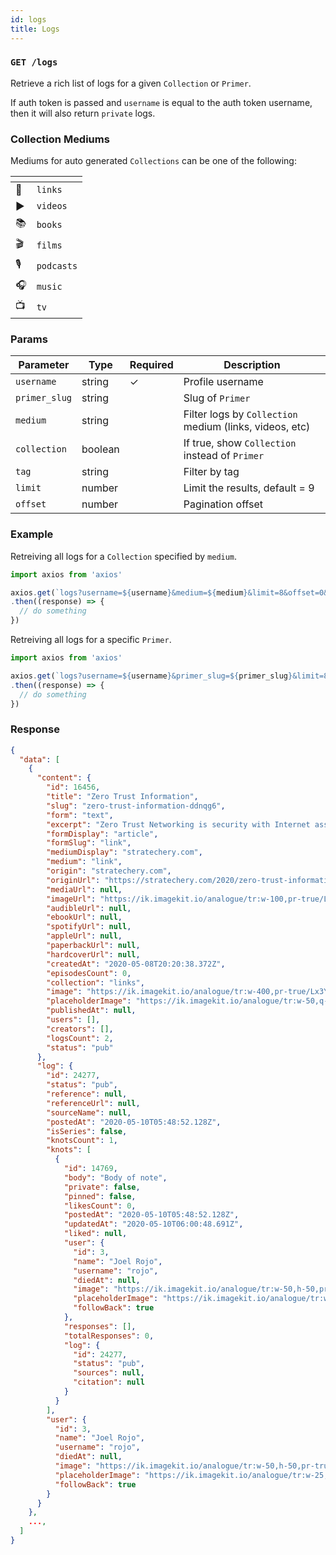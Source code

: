 ```yaml
---
id: logs
title: Logs
---
```


### `GET /logs`

Retrieve a rich list of logs for a given `Collection` or `Primer`.

If auth token is passed and `username` is equal to the auth token username, then it will also return `private` logs.

### Collection Mediums

Mediums for auto generated `Collections` can be one of the following:

[]() | []()
-- | ----
🔗 | `links`
▶️ | `videos`
📚 | `books`
🎬 | `films`
🎙 | `podcasts`
🎧 | `music`
📺 | `tv`

### Params

Parameter | Type | Required | Description
--------- | ---- | -------- | -----------
`username` | string | ✓ | Profile username
`primer_slug` | string | | Slug of `Primer`
`medium` | string | | Filter logs by `Collection` medium (links, videos, etc)
`collection` | boolean | | If true, show `Collection` instead of `Primer`
`tag` | string | | Filter by tag
`limit` | number | | Limit the results, default = 9
`offset` | number | | Pagination offset



### Example

Retreiving all logs for a `Collection` specified by `medium`.

```javascript
import axios from 'axios'

axios.get(`logs?username=${username}&medium=${medium}&limit=8&offset=0&collection=true`)
.then((response) => {
  // do something
})
```

Retreiving all logs for a specific `Primer`.

```javascript
import axios from 'axios'

axios.get(`logs?username=${username}&primer_slug=${primer_slug}&limit=8&offset=0`)
.then((response) => {
  // do something
})
```

### Response

```json
{
  "data": [
    {
      "content": {
        "id": 16456,
        "title": "Zero Trust Information",
        "slug": "zero-trust-information-ddnqg6",
        "form": "text",
        "excerpt": "Zero Trust Networking is security with Internet assumptions; there is tremendous value if we apply the same approach to information.",
        "formDisplay": "article",
        "formSlug": "link",
        "mediumDisplay": "stratechery.com",
        "medium": "link",
        "origin": "stratechery.com",
        "originUrl": "https://stratechery.com/2020/zero-trust-information/",
        "mediaUrl": null,
        "imageUrl": "https://ik.imagekit.io/analogue/tr:w-100,pr-true/Lx3Yg4CvCL4Gy7RUJn8XXwrA",
        "audibleUrl": null,
        "ebookUrl": null,
        "spotifyUrl": null,
        "appleUrl": null,
        "paperbackUrl": null,
        "hardcoverUrl": null,
        "createdAt": "2020-05-08T20:20:38.372Z",
        "episodesCount": 0,
        "collection": "links",
        "image": "https://ik.imagekit.io/analogue/tr:w-400,pr-true/Lx3Yg4CvCL4Gy7RUJn8XXwrA",
        "placeholderImage": "https://ik.imagekit.io/analogue/tr:w-50,q-21,pr-true/Lx3Yg4CvCL4Gy7RUJn8XXwrA",
        "publishedAt": null,
        "users": [],
        "creators": [],
        "logsCount": 2,
        "status": "pub"
      },
      "log": {
        "id": 24277,
        "status": "pub",
        "reference": null,
        "referenceUrl": null,
        "sourceName": null,
        "postedAt": "2020-05-10T05:48:52.128Z",
        "isSeries": false,
        "knotsCount": 1,
        "knots": [
          {
            "id": 14769,
            "body": "Body of note",
            "private": false,
            "pinned": false,
            "likesCount": 0,
            "postedAt": "2020-05-10T05:48:52.128Z",
            "updatedAt": "2020-05-10T06:00:48.691Z",
            "liked": null,
            "user": {
              "id": 3,
              "name": "Joel Rojo",
              "username": "rojo",
              "diedAt": null,
              "image": "https://ik.imagekit.io/analogue/tr:w-50,h-50,pr-true/K6bompXH4TTbBA7M9xhdvMsm",
              "placeholderImage": "https://ik.imagekit.io/analogue/tr:w-25,h-25,q-21,pr-true/K6bompXH4TTbBA7M9xhdvMsm",
              "followBack": true
            },
            "responses": [],
            "totalResponses": 0,
            "log": {
              "id": 24277,
              "status": "pub",
              "sources": null,
              "citation": null
            }
          }
        ],
        "user": {
          "id": 3,
          "name": "Joel Rojo",
          "username": "rojo",
          "diedAt": null,
          "image": "https://ik.imagekit.io/analogue/tr:w-50,h-50,pr-true/K6bompXH4TTbBA7M9xhdvMsm",
          "placeholderImage": "https://ik.imagekit.io/analogue/tr:w-25,h-25,q-21,pr-true/K6bompXH4TTbBA7M9xhdvMsm",
          "followBack": true
        }
      }
    },
    ...,
  ]
}
```
